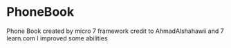 # PhoneBook
Phone Book created by micro 7 framework
credit to AhmadAlshahawii and 7 learn.com
I improved some abilities

